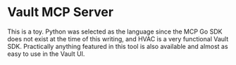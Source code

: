 # Vault MCP Server

This is a toy. Python was selected as the language since the MCP Go SDK does not exist at the time of this writing, and HVAC is a very functional Vault SDK. Practically anything featured in this tool is also available and almost as easy to use in the Vault UI.
